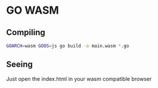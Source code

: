 # GO WASM

## Compiling

```bash
GOARCH=wasm GOOS=js go build -o main.wasm *.go
```

## Seeing

Just open the index.html in your wasm compatible browser
